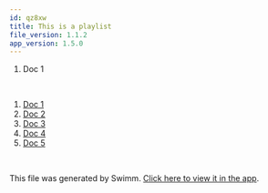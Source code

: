 ```yaml
---
id: qz8xw
title: This is a playlist
file_version: 1.1.2
app_version: 1.5.0
---
```


<!-- Intro - Do not remove this comment -->
1.  Doc 1

<br/>

<!-- Steps - Do not remove this comment -->
1. [Doc 1](doc-1.0iamv.sw.md)
2. [Doc 2](doc-2.1tyti.sw.md)
3. [Doc 3](doc-3.2p4zk.sw.md)
4. [Doc 4](doc-4.muzvv.sw.md)
5. [Doc 5](doc-5.sftk0.sw.md)


<br/>

This file was generated by Swimm. [Click here to view it in the app](/repos/Z2l0aHViJTNBJTNBc21hcnQtbWlycm9yJTNBJTNBSWRpdFllZ2VyU3dpbW0=/playlists/qz8xw).
